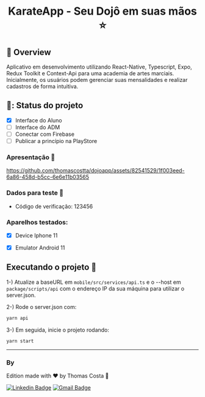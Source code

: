  <h1 align="center">
 KarateApp - Seu Dojô em suas mãos ⭐
</h1>

## :book: Overview 
Aplicativo em desenvolvimento utilizando React-Native, Typescript, Expo, Redux Toolkit e Context-Api para uma academia de artes marciais. Inicialmente, os usuários podem gerenciar suas mensalidades e realizar cadastros de forma intuitiva.

## 🚧: Status do projeto
- [x] Interface do Aluno
- [ ] Interface do ADM
- [ ] Conectar com Firebase
- [ ] Publicar a princípio na PlayStore

### Apresentação 🌠

https://github.com/thomascostta/dojoapp/assets/82541529/1f003eed-6a86-458d-b5cc-6e6e11b03565


### Dados para teste 📝
- Código de verificação: 123456

### Aparelhos testados:
- [x] Device Iphone 11
- [x] Emulator Android 11 


## Executando o projeto :toolbox:
1-) Atualize a baseURL em `mobile/src/services/api.ts` e o --host em `package/scripts/api` com o endereço IP da sua máquina para utilizar o server.json.

2-) Rode o server.json com:
```bash
yarn api
```

3-) Em seguida, inicie o projeto rodando:
```bash
yarn start
```

---
### By
Edition made with ❤️ by Thomas Costa 👋

[![Linkedin Badge](https://img.shields.io/badge/-Thomas%20Costa-blue?style=flat-square&logo=Linkedin&logoColor=white&link=https://www.linkedin.com/in/tgmarinho/)](https://www.linkedin.com/in/thomasjeffcosta/) 
[![Gmail Badge](https://img.shields.io/badge/-thomas.jeffcosta@gmail.com-c14438?style=flat-square&logo=Gmail&logoColor=white&link=mailto:thomas.jeffcosta@gmail.com)](mailto:thomas.jeffcosta@gmail.com)
